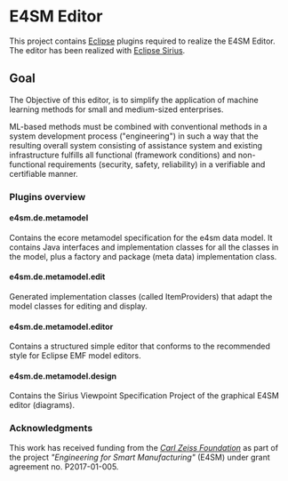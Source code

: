 # E4SM Editor
This project contains [Eclipse](https://eclipse.org) plugins required to realize the E4SM Editor. The editor has been realized with [Eclipse Sirius](https://www.eclipse.org/sirius/).

## Goal
The Objective of this editor, is to simplify the application of machine learning methods for small and medium-sized enterprises.

ML-based methods must be combined with conventional methods in a system development process ("engineering") in such a way that the resulting overall system consisting of assistance system and existing infrastructure fulfills all functional (framework conditions) and non-functional requirements (security, safety, reliability) in a verifiable and certifiable manner.

### Plugins overview
#### e4sm.de.metamodel
Contains the ecore metamodel specification for the e4sm data model. It contains Java interfaces and implementation classes for all the classes in the model, plus a factory and package (meta data) implementation class.

#### e4sm.de.metamodel.edit
Generated implementation classes (called ItemProviders) that adapt the model classes for editing and display.

#### e4sm.de.metamodel.editor
Contains a structured simple editor that conforms to the recommended style for Eclipse EMF model editors.

#### e4sm.de.metamodel.design
Contains the Sirius Viewpoint Specification Project of the graphical E4SM editor (diagrams).

### Acknowledgments
This work has received funding from the _[Carl Zeiss Foundation](https://www.carl-zeiss-stiftung.de/english)_ as part of the project _"Engineering for Smart Manufacturing"_ (E4SM) under grant agreement no. P2017-01-005.
